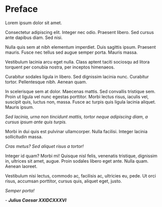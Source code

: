 <!-- vim: set ft=markdown ts=2 sw=2 tw=79 cc=80 et spell nolist wrap lbr :-->
<!-- vim: set ruler hlsearch incsearch autoindent wildmenu wrapscan :-->
<!-- SPDX-License-Identifier: LicenseRef-DPS8M-Doc OR LicenseRef-CF-GAL -->
<!-- SPDX-FileCopyrightText: 2021-2022 The DPS8M Development Team -->
<!-- scspell-id: 12f51e80-f779-11ec-b320-80ee73e9b8e7 -->

<!-- pagebreak -->

# Preface

<!-- br -->

Lorem ipsum dolor sit amet.

Consectetur adipiscing elit. Integer nec odio. Praesent libero. Sed cursus
ante dapibus diam. Sed nisi.

Nulla quis sem at nibh elementum imperdiet. Duis sagittis ipsum. Praesent
mauris. Fusce nec tellus sed augue semper porta. Mauris massa.

Vestibulum lacinia arcu eget nulla. Class aptent taciti sociosqu ad litora
torquent per conubia nostra, per inceptos himenaeos.

Curabitur sodales ligula in libero. Sed dignissim lacinia nunc. Curabitur
tortor. Pellentesque nibh. Aenean quam.

In scelerisque sem at dolor. Maecenas mattis. Sed convallis tristique
sem. Proin ut ligula vel nunc egestas porttitor. Morbi lectus risus, iaculis
vel, suscipit quis, luctus non, massa. Fusce ac turpis quis ligula lacinia
aliquet. Mauris ipsum.

*Sed lacinia, urna non tincidunt mattis, tortor neque adipiscing diam,
a cursus ipsum ante quis turpis.*

Morbi in dui quis est pulvinar ullamcorper. Nulla facilisi. Integer lacinia
sollicitudin massa.

*Cras metus? Sed aliquet risus a tortor!*

Integer id quam? Morbi mi! Quisque nisl felis, venenatis tristique,
dignissim in, ultrices sit amet, augue. Proin sodales libero eget ante. Nulla
quam. Aenean laoreet.

Vestibulum nisi lectus, commodo ac, facilisis ac, ultricies eu, pede. Ut
orci risus, accumsan porttitor, cursus quis, aliquet eget, justo.

*Semper porta!*

<!-- br -->

\- ***Julius Caesar XXIDCXXXVI***
